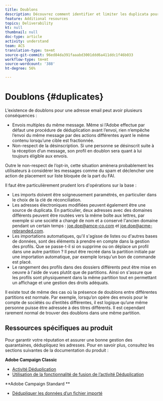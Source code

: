 ```yaml
---
title: Doublons
description: Découvrez comment identifier et limiter les duplicata pour améliorer la délivrabilité.
feature: Additional resources
topics: Deliverability
kt: null
thumbnail: null
doc-type: article
activity: understand
team: ACS
translation-type: tm+mt
source-git-commit: 96ed84da391faaabd3001ddd6a411ddc1f46b033
workflow-type: tm+mt
source-wordcount: '388'
ht-degree: 56%

---
```



# Doublons {#duplicates}

L’existence de doublons pour une adresse email peut avoir plusieurs conséquences :

* Envois multiples du même message. Même si l’Adobe effectue par défaut une procédure de déduplication avant l’envoi, rien n’empêche l’envoi du même message par des actions différentes ayant le même contenu lorsqu’une cible est fractionnée.
* Non-respect de la désinscription. Si une personne se désinscrit suite à la réception d’un message, son profil en doublon sera quant à lui toujours éligible aux envois.

Outre le non-respect de l’opt-in, cette situation amènera probablement les utilisateurs à considérer les messages comme du spam et déclencher une action de placement sur liste bloquée de la part du FAI.

Il faut être particulièrement prudent lors d&#39;opérations sur la base :

* Les imports doivent être soigneusement paramétrés, en particulier dans le choix de la clé de réconciliation.
* Les adresses électroniques modifiées peuvent également être une source de duplicata. En particulier, deux adresses avec des domaines différents peuvent être routées vers la même boîte aux lettres, par exemple si une société a changé de nom et a conservé l&#39;ancien domaine pendant un certain temps : joe.doe@amce-co.com et joe.doe@acme-rebranded.com.
* Les importations automatiques, qu&#39;il s&#39;agisse de listes ou d&#39;autres bases de données, sont des éléments à prendre en compte dans la gestion des profils. Que se passe-t-il si on supprime ou on déplace un profil dans une autre partition ? Il peut être recréé dans la partition initiale par une importation automatique, par exemple lorsqu&#39;un bon de commande est placé.
* Le rangement des profils dans des dossiers différents peut être mise en oeuvre à l&#39;aide de vues plutôt que de partitions. Ainsi on s&#39;assure que les profils sont physiquement dans la même partition tout en permettant un affichage et une gestion des droits adéquats.

Il existe tout de même des cas où la présence de doublons entre différentes partitions est normale. Par exemple, lorsqu’on opère des envois pour le compte de sociétés ou d’entités différentes, il est logique qu’une même personne puisse être adressée à des titres différents. Il est cependant rarement normal de trouver des doublons dans une même partition.

## Ressources spécifiques au produit

Pour garantir votre réputation et assurer une bonne gestion des quarantaines, dédupliquez les adresses. Pour en savoir plus, consultez les sections suivantes de la documentation du produit :

**Adobe Campaign Classic**

* [Activité Déduplication](https://experienceleague.adobe.com/docs/campaign-classic/using/automating-with-workflows/targeting-activities/deduplication.html)
* [Utilisation de la fonctionnalité de fusion de l’activité Déduplication](https://experienceleague.adobe.com/docs/campaign-classic/using/automating-with-workflows/use-cases/data-management/deduplication-merge.html)

**Adobe Campaign Standard **

* [Dédupliquer les données d’un fichier importé](https://experienceleague.adobe.com/docs/campaign-standard/using/managing-processes-and-data/workflow-use-case/data-management/deduplicating-data-imported-file.html)
